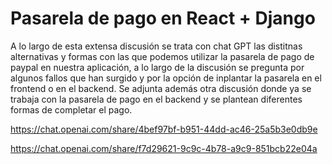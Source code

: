 # Pasarela de pago en React + Django

A lo largo de esta extensa discusión se trata con chat GPT las distitnas alternativas y formas con las que podemos utilizar la pasarela de pago de paypal en nuestra aplicación, a lo largo de la discusión se pregunta por algunos fallos que han surgido y por la opción de inplantar la pasarela en el frontend o en el backend.
Se adjunta además otra discusión donde ya se trabaja con la pasarela de pago en el backend y se plantean diferentes formas de completar el pago.

https://chat.openai.com/share/4bef97bf-b951-44dd-ac46-25a5b3e0db9e

https://chat.openai.com/share/f7d29621-9c9c-4b78-a9c9-851bcb22e04a